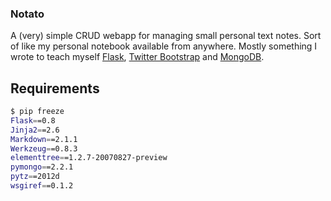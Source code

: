 ### Notato

A (very) simple CRUD webapp for managing small personal text notes.
Sort of like my personal notebook available from anywhere.
Mostly something I wrote to teach myself [Flask](http://flask.pocoo.org/), [Twitter Bootstrap](http://twitter.github.com/bootstrap/) and [MongoDB](http://www.mongodb.org).

## Requirements

```bash
$ pip freeze
Flask==0.8
Jinja2==2.6
Markdown==2.1.1
Werkzeug==0.8.3
elementtree==1.2.7-20070827-preview
pymongo==2.2.1
pytz==2012d
wsgiref==0.1.2
```
